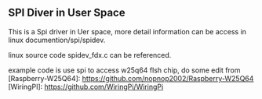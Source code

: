 ## SPI Diver in User Space

This is a Spi driver in Uer space, more detail information can be access in linux documention/spi/spidev.

linux source code spidev_fdx.c can be referenced.

example code is use spi to access w25q64 flsh chip, do some edit from 
[Raspberry-W25Q64]: https://github.com/nopnop2002/Raspberry-W25Q64
[WiringPI]: https://github.com/WiringPi/WiringPi


